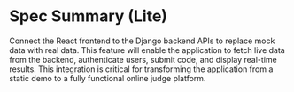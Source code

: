 # Spec Summary (Lite)

Connect the React frontend to the Django backend APIs to replace mock data with real data. This feature will enable the application to fetch live data from the backend, authenticate users, submit code, and display real-time results. This integration is critical for transforming the application from a static demo to a fully functional online judge platform.